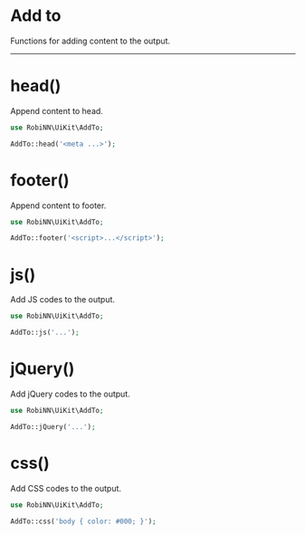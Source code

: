 # Add to

Functions for adding content to the output.

---

# head()

Append content to head.

```php
use RobiNN\UiKit\AddTo;

AddTo::head('<meta ...>');
```

# footer()

Append content to footer.

```php
use RobiNN\UiKit\AddTo;

AddTo::footer('<script>...</script>');
```

# js()

Add JS codes to the output.

```php
use RobiNN\UiKit\AddTo;

AddTo::js('...');
```

# jQuery()

Add jQuery codes to the output.

```php
use RobiNN\UiKit\AddTo;

AddTo::jQuery('...');
```

# css()

Add CSS codes to the output.

```php
use RobiNN\UiKit\AddTo;

AddTo::css('body { color: #000; }');
```
